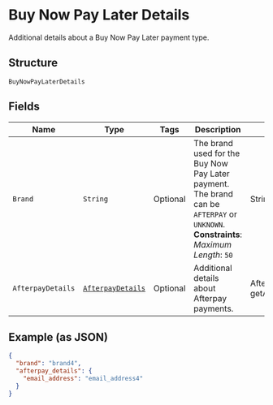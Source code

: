 
# Buy Now Pay Later Details

Additional details about a Buy Now Pay Later payment type.

## Structure

`BuyNowPayLaterDetails`

## Fields

| Name | Type | Tags | Description | Getter |
|  --- | --- | --- | --- | --- |
| `Brand` | `String` | Optional | The brand used for the Buy Now Pay Later payment.<br>The brand can be `AFTERPAY` or `UNKNOWN`.<br>**Constraints**: *Maximum Length*: `50` | String getBrand() |
| `AfterpayDetails` | [`AfterpayDetails`](../../doc/models/afterpay-details.md) | Optional | Additional details about Afterpay payments. | AfterpayDetails getAfterpayDetails() |

## Example (as JSON)

```json
{
  "brand": "brand4",
  "afterpay_details": {
    "email_address": "email_address4"
  }
}
```

